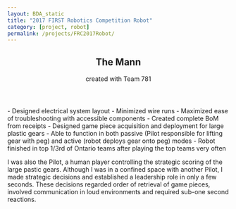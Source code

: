 ```yaml
---
layout: BDA_static
title: "2017 FIRST Robotics Competition Robot"
category: [project, robot]
permalink: /projects/FRC2017Robot/
---
```

<header><h2>The Mann</h2>
<p>created with Team 781</p></header>
- Designed electrical system layout
	- Minimized wire runs
	- Maximized ease of troubleshooting with accessible components
- Created complete BoM from receipts
- Designed game piece acquisition and deployment for large plastic gears
	- Able to function in both passive (Pilot responsible for lifting gear with peg) and active (robot deploys gear onto peg) modes
- Robot finished in top 1/3rd of Ontario teams after playing the top teams very often

I was also the Pilot, a human player controlling the strategic scoring of the large pastic gears. Although I was in a confined space with another Pilot, I made strategic decisions and established a leadership role in only a few seconds. These decisions regarded order of retrieval of game pieces, involved communication in loud environments and required sub-one second reactions.